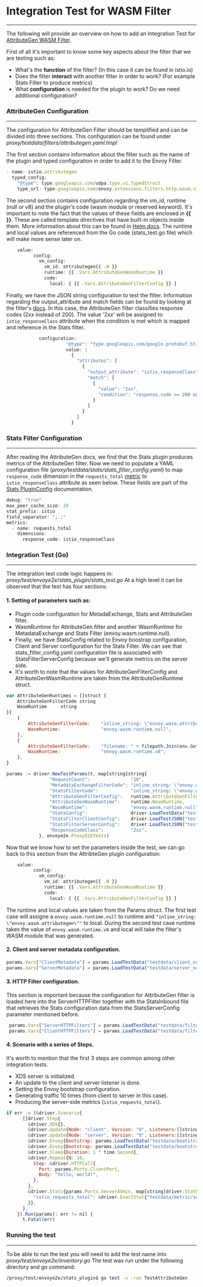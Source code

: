 # Integration Test for WASM Filter
---
The following will provide an overview on how to add an Integration Test for [AttributeGen WASM Filter](https://istio.io/latest/docs/reference/config/proxy_extensions/attributegen/).

First of all it's important to know some key aspects about the filter that we are testing such as:
  - What's the **function** of the filter? (In this case it can be found in istio.io)
  - Does the filter **interact** with another filter in order to work? (For example Stats Filter to produce metrics)
  - What **configuration** is needed for the plugin to work? Do we need additional configuration?

### AttributeGen Configuration 
---

The configuration for AttributeGen Filter should be templified and can be divided into three sections. This configuration can be found under *proxy/testdata/filters/attributegen.yaml.tmpl*

The first section contains information about the filter such as the name of the plugin and typed configuration in order to add it to the Envoy Filter. 
```js
- name: istio.attributegen
  typed_config:
    "@type": type.googleapis.com/udpa.type.v1.TypedStruct
    type_url: type.googleapis.com/envoy.extensions.filters.http.wasm.v3.Wasm
```
 The second section contains configuration regarding the vm_id, runtime (null or v8) and the plugin's code (wasm module or reserved keyword). It's important to note the fact that the values of these fields are enclosed in **{{ }}**. These are called template directives that have built-in objects inside them. More information about this can be found in [Helm docs](https://helm.sh/docs/chart_template_guide/getting_started/). The runtime and local values are referenced from the Go code (stats_test.go file) which will make more sense later on. 
```js
    value:
          config:
            vm_config:
              vm_id: attributegen{{ .N }}
              runtime: {{ .Vars.AttributeGenWasmRuntime }}
              code:
                local: { {{ .Vars.AttributeGenFilterConfig }} }
```
Finally, we have the JSON string configuration to test the filter. Information regarding the output_attribute and match fields can be found by looking at the filter's [docs](https://istio.io/latest/docs/reference/config/proxy_extensions/attributegen/). In this case, the AttributeGen filter classifies response codes (2xx instead of 200). The value '2xx' will be assigned to `istio_responseClass` attribute when the condition is met which is mapped and reference in the Stats filter. 
```js
            configuration:
                      "@type": "type.googleapis.com/google.protobuf.StringValue"
                      value: |
                        {
                          "attributes": [
                            {
                              "output_attribute": "istio_responseClass",
                              "match": [
                                {
                                  "value": "2xx",
                                  "condition": "response.code >= 200 && response.code <= 299"
                                }
                              ]
                            }
                          ]
                        }
```

### Stats Filter Configuration
---

After reading the AttributeGen docs, we find that the Stats plugin produces metrics of the AttributeGen filter. Now we need to populate a YAML configuration file (*proxy/testdata/stats/stats_filter_config.yaml*) to map `response_code` dimension in the `requests_total` [metric](https://istio.io/latest/docs/reference/config/policy-and-telemetry/metrics/) to `istio_responseClass` attribute as seen below. These fields are part of the [Stats PluginConfig](https://istio.io/latest/docs/reference/config/proxy_extensions/stats/) documentation.
```js
debug: "true"
max_peer_cache_size: 20
stat_prefix: istio
field_separator: ";.;"
metrics:
  - name: requests_total
    dimensions:
      response_code: istio_responseClass
```

### Integration Test (Go)
---

The integration test code logic happens in: *proxy/test/envoye2e/stats_plugin/stats_test.go*
At a high level it can be observed that the test has four sections:

#### 1. Setting of parameters such as:

  - Plugin code configuration for MetadaExchange, Stats and AttributeGen filter. 
  - WasmRuntime for AttributeGen filter and another WasmRuntime for MetadataExchange and Stats Filter (envoy.wasm.runtime.null). 
  - Finally, we have StatsConfig related to Envoy boostrap configuration, Client and Server configuration for the Stats Filter. We can see that stats_filter_config.yaml configuration file is associated with StatsFilterServerConfig because we'll generate metrics on the server side. 
  - It's worth to note that the values for AttributeGenFilterConfig and AttributeGenWasmRuntime are taken from the AttributeGenRuntime struct. 
```js
var AttributeGenRuntimes = []struct {
	AttributeGenFilterCode string
	WasmRuntime     string
}{
	{
		AttributeGenFilterCode:    "inline_string: \"envoy.wasm.attributegen\"",
		WasmRuntime:        	   "envoy.wasm.runtime.null",
	},
	{
		AttributeGenFilterCode:    "filename: " + filepath.Join(env.GetBazelOptOutOrDie(), "extensions/attributegen.wasm"),
		WasmRuntime:        	   "envoy.wasm.runtime.v8",
	},
}
```
```js
params := driver.NewTestParams(t, map[string]string{
				"RequestCount":               "10",
				"MetadataExchangeFilterCode": "inline_string: \"envoy.wasm.metadata_exchange\"",
				"StatsFilterCode": 			  "inline_string: \"envoy.wasm.stats\"",
				"AttributeGenFilterConfig":   runtime.AttributeGenFilterCode,
				"AttributeGenWasmRuntime":    runtime.WasmRuntime,
				"WasmRuntime":				  "envoy.wasm.runtime.null",
				"StatsConfig":                driver.LoadTestData("testdata/bootstrap/stats.yaml.tmpl"),
				"StatsFilterClientConfig":    driver.LoadTestJSON("testdata/stats/client_config.yaml"),
				"StatsFilterServerConfig":    driver.LoadTestJSON("testdata/stats/request_classification_config.yaml"),
				"ResponseCodeClass":		  "2xx",
			}, envoye2e.ProxyE2ETests)
```
Now that we know how to set the parameters inside the test, we can go back to this section from the AttribteGen plugin configuration:
```js
    value:
          config:
            vm_config:
              vm_id: attributegen{{ .N }}
              runtime: {{ .Vars.AttributeGenWasmRuntime }}
              code:
                local: { {{ .Vars.AttributeGenFilterConfig }} }
```
The runtime and local values are taken from the Params struct. The first test case will assigne a `envoy.wasm.runtime.null` to runtime and `"inline_string: \"envoy.wasm.attributegen\""` to local. During the second test case runtime takes the value of `envoy.wasm.runtime.v8` and local will take the filter's WASM module that was generated.
####  2. Client and server metadata configuration.

```js
params.Vars["ClientMetadata"] = params.LoadTestData("testdata/client_node_metadata.json.tmpl")
params.Vars["ServerMetadata"] = params.LoadTestData("testdata/server_node_metadata.json.tmpl")
```
####  3. HTTP Filter configuration. 

This section is important because the configuration for AttributeGen filter is loaded here into the ServerHTTPFilter together with the StatsInbound file that retrieves the Stats configuration data from the StatsServerConfig parameter mentioned before.
```js
 params.Vars["ServerHTTPFilters"] = params.LoadTestData("testdata/filters/attributegen.yaml.tmpl") + "\n" + params.LoadTestData("testdata/filters/stats_inbound.yaml.tmpl")
 params.Vars["ClientHTTPFilters"] = params.LoadTestData("testdata/filters/stats_outbound.yaml.tmpl")
```

#### 4. Scenario with a series of Steps. 

It's worth to mention that the first 3 steps are common among other integration tests.
  - XDS server is initialized. 
  - An update to the client and server listener is done. 
  - Setting the Envoy bootstrap configuration. 
  - Generating traffic 10 times (from client to server in this case).
  - Producing the server-side metrics (`istio_requests_total`). 
```js
if err := (&driver.Scenario{
      []driver.Step{
        &driver.XDS{},
        &driver.Update{Node: "client", Version: "0", Listeners:[]string{params.LoadTestData("testdata/listener/client.yaml.tmpl")}},
        &driver.Update{Node: "server", Version: "0", Listeners:[]string{params.LoadTestData("testdata/listener/server.yaml.tmpl")}},
        &driver.Envoy{Bootstrap: params.LoadTestData("testdata/bootstrap/server.yaml.tmpl")},
        &driver.Envoy{Bootstrap: params.LoadTestData("testdata/bootstrap/client.yaml.tmpl")},
        &driver.Sleep{Duration: 1 * time.Second},
        &driver.Repeat{N: 10,
          Step: &driver.HTTPCall{
            Port: params.Ports.ClientPort,
            Body: "hello, world!",
          },
        },
        &driver.Stats{params.Ports.ServerAdmin, map[string]driver.StatMatcher{
          "istio_requests_total": &driver.ExactStat{"testdata/metric/server_request_total.yaml.tmpl"},
        }},
      },
    }).Run(params); err != nil {
      t.Fatal(err)
```

### Running the test
---

To be able to run the test you will need to add the test name into *proxy/test/envoye2e/inventory.go*
The test was run under the following directory and go command:
```sh
/proxy/test/envoye2e/stats_plugin$ go test -v -run TestAttributeGen
```

